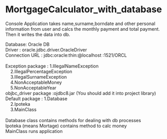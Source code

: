 # MortgageCalculator_with_database

Console Application takes name,surname,borndate and other personal information from user and calcs the monthly payment and total payment.
Then it writes the data into db.<br>

Database: Oracle DB <br>
Driver : oracle.jdbc.driver.OracleDriver <br>
Connection URL : jdbc:oracle:thin:@localhost <or ip>:1521/ORCL <br>
 <br>
Exception package : 1.IllegalNameException <br>
              &nbsp;    &nbsp;  2.IllegalPercentageException <br>
              &nbsp;    &nbsp;  3.IllegalSurnameException <br>
              &nbsp;    &nbsp;  4.NonAcceptableMoney <br>
              &nbsp;    &nbsp;  5.NonAcceptableYear <br>
objbc_driver package :ojdbc8.jar (You should add it into project library) <br>
Default package : 1.Database <br>
              &nbsp; &nbsp;   2.Ipoteka <br>
             &nbsp;  &nbsp;   3.MainClass <br>
                   <br>
Database class contains methods for dealing with db processes <br>
Ipoteka (means Mortage) contains method to calc money <br>
MainClass runs application <br>
